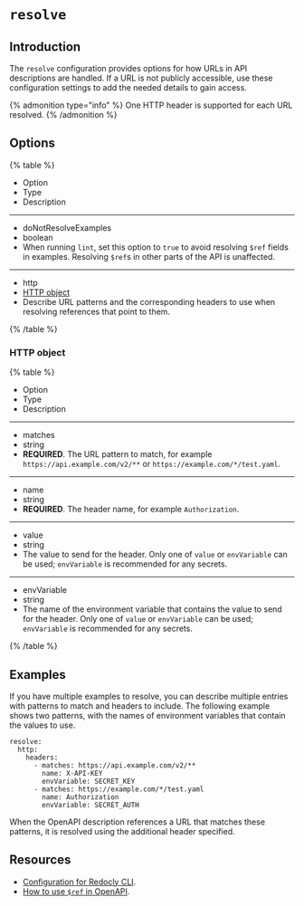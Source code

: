 # `resolve`

## Introduction

The `resolve` configuration provides options for how URLs in API descriptions are handled.
If a URL is not publicly accessible, use these configuration settings to add the needed details to gain access.

{% admonition type="info" %}
One HTTP header is supported for each URL resolved.
{% /admonition %}

## Options

{% table %}

- Option
- Type
- Description

---

- doNotResolveExamples
- boolean
- When running `lint`, set this option to `true` to avoid resolving `$ref` fields in examples. Resolving `$ref`s in other parts of the API is unaffected.

---

- http
- [HTTP object](#http-object)
- Describe URL patterns and the corresponding headers to use when resolving references that point to them.

{% /table %}

### HTTP object

{% table %}

- Option
- Type
- Description

---

- matches
- string
- **REQUIRED**. The URL pattern to match, for example `https://api.example.com/v2/**` or `https://example.com/*/test.yaml`.

---

- name
- string
- **REQUIRED**. The header name, for example `Authorization`.

---

- value
- string
- The value to send for the header. Only one of `value` or `envVariable` can be used; `envVariable` is recommended for any secrets.

---

- envVariable
- string
- The name of the environment variable that contains the value to send for the header. Only one of `value` or `envVariable` can be used; `envVariable` is recommended for any secrets.

{% /table %}

## Examples

If you have multiple examples to resolve, you can describe multiple entries with patterns to match and headers to include.
The following example shows two patterns, with the names of environment variables that contain the values to use.

```text
resolve:
  http:
    headers:
      - matches: https://api.example.com/v2/**
        name: X-API-KEY
        envVariable: SECRET_KEY
      - matches: https://example.com/*/test.yaml
        name: Authorization
        envVariable: SECRET_AUTH
```

When the OpenAPI description references a URL that matches these patterns, it is resolved using the additional header specified.

## Resources

- [Configuration for Redocly CLI](../index.md).
- [How to use `$ref` in OpenAPI](https://redocly.com/docs/resources/ref-guide/).
